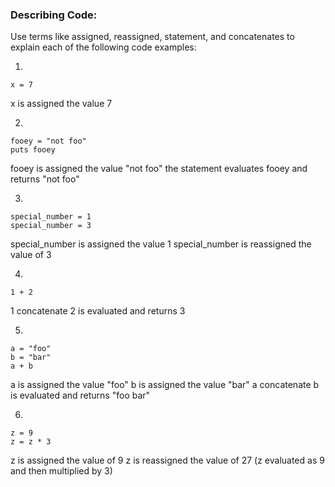 ### Describing Code:

Use terms like assigned, reassigned, statement, and concatenates to explain each of the following code examples:

1)

```
x = 7
```

x is assigned the value 7


2)

```
fooey = "not foo"
puts fooey
```

fooey is assigned the value "not foo"
the statement evaluates fooey and returns "not foo"


3)

```
special_number = 1
special_number = 3
```

special_number is assigned the value 1
special_number is reassigned the value of 3

4)

```
1 + 2
```
1 concatenate 2 is evaluated and returns 3


5)

```
a = "foo"
b = "bar"
a + b

```

a is assigned the value "foo"
b is assigned the value "bar"
a concatenate b is evaluated and returns "foo bar"

6)

```
z = 9
z = z * 3
```

z is assigned the value of 9
z is reassigned the value of 27 (z evaluated as 9 and then multiplied by 3)
